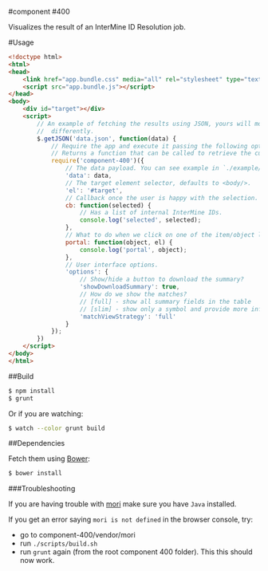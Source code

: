 #component #400

Visualizes the result of an InterMine ID Resolution job.

#Usage

```html
<!doctype html>
<html>
<head>
    <link href="app.bundle.css" media="all" rel="stylesheet" type="text/css" />
    <script src="app.bundle.js"></script>
</head>
<body>
    <div id="target"></div>
    <script>
        // An example of fetching the results using JSON, yours will most likely work
        //  differently.
        $.getJSON('data.json', function(data) {
            // Require the app and execute it passing the following opts...
            // Returns a function that can be called to retrieve the currently selected items.
            require('component-400')({
                // The data payload. You can see example in `./example/data.json`.
                'data': data,
                // The target element selector, defaults to <body/>.
                'el': '#target',
                // Callback once the user is happy with the selection.
                cb: function(selected) {
                    // Has a list of internal InterMine IDs.
                    console.log('selected', selected);
                },
                // What to do when we click on one of the item/object links?
                portal: function(object, el) {
                    console.log('portal', object);
                },
                // User interface options.
                'options': {
                    // Show/hide a button to download the summary?
                    'showDownloadSummary': true,
                    // How do we show the matches?
                    // [full] - show all summary fields in the table
                    // [slim] - show only a symbol and provide more info in a popover
                    'matchViewStrategy': 'full'
                }
            });
        })
    </script>
</body>
</html>
```

##Build

```bash
$ npm install
$ grunt
```

Or if you are watching:

```bash
$ watch --color grunt build
```

##Dependencies

Fetch them using [Bower](http://bower.io/):

```bash
$ bower install
```
###Troubleshooting

If you are having trouble with [mori](https://github.com/swannodette/mori) make sure you have `Java` installed.

If you get an error saying `mori is not defined` in the browser console, try:
 * go to component-400/vendor/mori
 * run `./scripts/build.sh`
 * run `grunt` again (from the root component 400 folder). This this should now work. 

